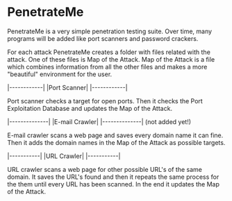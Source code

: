 PenetrateMe
===========

PenetrateMe is a very simple penetration testing suite. Over time, many programs will be added like port scanners and password crackers.

For each attack PenetrateMe creates a folder with files related with the attack. One of these files is Map of the Attack. Map of the Attack
is a file which combines information from all the other files and makes a more "beautiful" environment for the user.


|------------|
|Port Scanner|
|------------|

Port scanner checks a target for open ports. Then it checks the Port Exploitation Database and updates the Map of the Attack. 

|--------------|
|E-mail Crawler|
|--------------| (not added yet!)

E-mail crawler scans a web page and saves every domain name it can fine. Then it adds the domain names in the Map of the Attack as possible
targets.

|-----------|
|URL Crawler|
|-----------|

URL crawler scans a web page for other possible URL's of the same domain. It saves the URL's found and then it repeats the same process for
the them until every URL has been scanned. In the end it updates the Map of the Attack.
